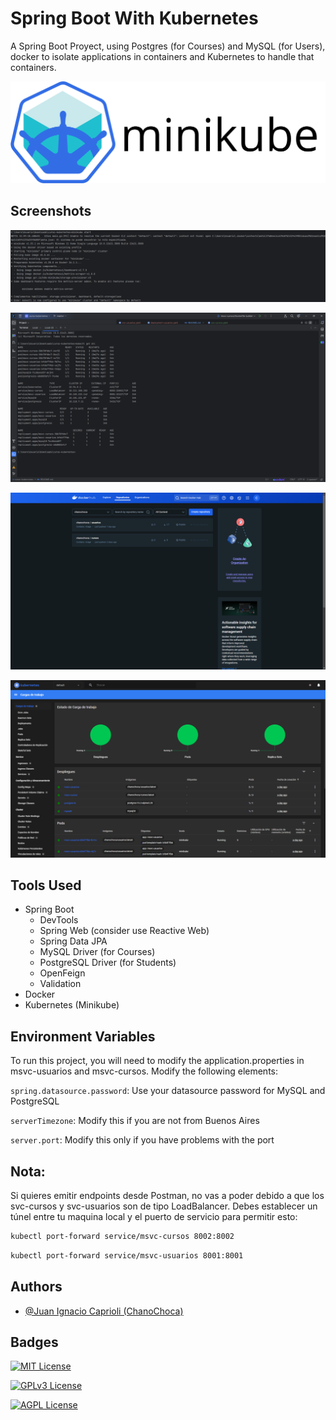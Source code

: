 # Spring Boot With Kubernetes

A Spring Boot Proyect, using Postgres (for Courses) and MySQL (for Users), docker to isolate applications in containers and Kubernetes to handle that containers.

![Main image](images/minikube.png)

## Screenshots

![Screenshot](images/0.9.png)

![Screenshot](images/1.png)

![Screenshot](images/2.png)

![Screenshot](images/3.png)


## Tools Used

- Spring Boot
  - DevTools
  - Spring Web (consider use Reactive Web)
  - Spring Data JPA
  - MySQL Driver (for Courses)
  - PostgreSQL Driver (for Students)
  - OpenFeign
  - Validation
- Docker
- Kubernetes (Minikube)


## Environment Variables

To run this project, you will need to modify the application.properties in msvc-usuarios and msvc-cursos. Modify the following elements:

`spring.datasource.password`: Use your datasource password for MySQL and PostgreSQL

`serverTimezone`: Modify this if you are not from Buenos Aires

`server.port`: Modify this only if you have problems with the port

## Nota:
Si quieres emitir endpoints desde Postman, no vas a poder debido a que los svc-cursos y svc-usuarios son de tipo LoadBalancer.
Debes establecer un túnel entre tu maquina local y el puerto de servicio para permitir esto:
``` bash
kubectl port-forward service/msvc-cursos 8002:8002
```
``` bash
kubectl port-forward service/msvc-usuarios 8001:8001
```

## Authors

- [@Juan Ignacio Caprioli (ChanoChoca)](https://github.com/ChanoChoca)

## Badges

[//]: # (Add badges from somewhere like: [shields.io]&#40;https://shields.io/&#41;)

[![MIT License](https://img.shields.io/badge/License-MIT-green.svg)](https://choosealicense.com/licenses/mit/)

[![GPLv3 License](https://img.shields.io/badge/License-GPL%20v3-yellow.svg)](https://opensource.org/licenses/)

[![AGPL License](https://img.shields.io/badge/license-AGPL-blue.svg)](http://www.gnu.org/licenses/agpl-3.0)
